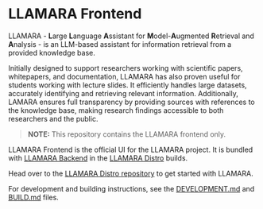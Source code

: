 # LLAMARA Frontend

LLAMARA - **L**arge **L**anguage **A**ssistant for **M**odel-**A**ugmented **R**etrieval and **A**nalysis - is an LLM-based assistant for information retrieval from a provided knowledge base.

Initially designed to support researchers working with scientific papers, whitepapers, and documentation,
LLAMARA has also proven useful for students working with lecture slides.
It efficiently handles large datasets, accurately identifying and retrieving relevant information.
Additionally, LAMARA ensures full transparency by providing sources with references to the knowledge base, making research findings accessible to both researchers and the public.

> **NOTE:** This repository contains the LLAMARA frontend only.

LLAMARA Frontend is the official UI for the LLAMARA project.
It is bundled with [LLAMARA Backend](https://github.com/llamara-ai/llamara-backend) in the [LLAMARA Distro](https://github.com/llamara-ai/llamara-distro) builds.

Head over to the [LLAMARA Distro repository](https://github.com/llamara-ai/llamara-distro) to get started with LLAMARA.

For development and building instructions, see the [DEVELOPMENT.md](DEVELOPMENT.md) and [BUILD.md](BUILD.md) files.
